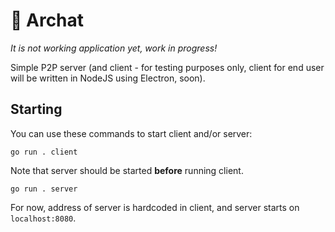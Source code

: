 # 🔀 Archat
*It is not working application yet, work in progress!*

Simple P2P server (and client - for testing purposes only, client for end user will be written in NodeJS using Electron, soon).

## Starting
You can use these commands to start client and/or server:

```
go run . client
```
Note that server should be started **before** running client.

```
go run . server
```

For now, address of server is hardcoded in client, and server starts on `localhost:8080`.
